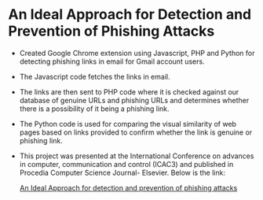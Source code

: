 # An Ideal Approach for Detection and Prevention of Phishing Attacks

- Created Google Chrome extension using Javascript, PHP and Python for detecting phishing links in email for Gmail account users.
- The Javascript code fetches the links in email. 
- The links are then sent to PHP code where it is checked against our database of genuine URLs and phishing URLs and determines whether there is a possibility of it being a phishing link.
- The Python code is used for comparing the visual similarity of web pages based on links provided to confirm whether the link is genuine or phishing link.
- This project was presented at the International Conference on advances in computer, communication and control (ICAC3) and published in Procedia Computer Science Journal- Elsevier. Below is the link:

    [An Ideal Approach for detection and prevention of phishing attacks](http://www.sciencedirect.com/science/article/pii/S1877050915007395)